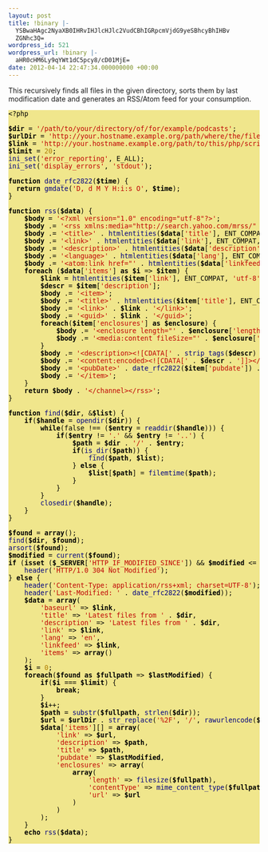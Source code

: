 ```yaml
---
layout: post
title: !binary |-
  YSBwaHAgc2NyaXB0IHRvIHJlcHJlc2VudCBhIGRpcmVjdG9yeSBhcyBhIHBv
  ZGNhc3Q=
wordpress_id: 521
wordpress_url: !binary |-
  aHR0cHM6Ly9qYWt1dC5pcy8/cD01MjE=
date: 2012-04-14 22:47:34.000000000 +00:00
---
```

This recursively finds all files in the given directory, sorts them by last modification date and generates an RSS/Atom feed for your consumption.

<pre style="overflow: auto; color: #000000; background-color: khaki; font-size: 10pt; font-family: monospace;">
<span style="color:#000000">&lt;</span>?php

<span style="color:#000000; font-weight:bold">$dir</span> <span style="color:#000000">=</span> <span style="color:#bf0303">'/path/to/your/directory/of/for/example/podcasts'</span><span style="color:#000000">;</span>
<span style="color:#000000; font-weight:bold">$urlDir</span> <span style="color:#000000">=</span> <span style="color:#bf0303">'http://your.hostname.example.org/path/where/the/files/are/available'</span><span style="color:#000000">;</span>
<span style="color:#000000; font-weight:bold">$link</span> <span style="color:#000000">=</span> <span style="color:#bf0303">'http://your.hostname.example.org/path/to/this/php/script.php'</span><span style="color:#000000">;</span>
<span style="color:#000000; font-weight:bold">$limit</span> <span style="color:#000000">=</span> <span style="color:#b07e00">20</span><span style="color:#000000">;</span>
<span style="color:#010181">ini_set</span><span style="color:#000000">(</span><span style="color:#bf0303">'error_reporting'</span><span style="color:#000000">,</span> E_ALL<span style="color:#000000">);</span>
<span style="color:#010181">ini_set</span><span style="color:#000000">(</span><span style="color:#bf0303">'display_errors'</span><span style="color:#000000">,</span> <span style="color:#bf0303">'stdout'</span><span style="color:#000000">);</span>

<span style="color:#000000; font-weight:bold">function</span> <span style="color:#010181">date_rfc2822</span><span style="color:#000000">(</span><span style="color:#000000; font-weight:bold">$time</span><span style="color:#000000">) {</span>
  <span style="color:#000000; font-weight:bold">return</span> <span style="color:#010181">gmdate</span><span style="color:#000000">(</span><span style="color:#bf0303">'D, d M Y H:i:s O'</span><span style="color:#000000">,</span> <span style="color:#000000; font-weight:bold">$time</span><span style="color:#000000">);</span>
<span style="color:#000000">}</span>

<span style="color:#000000; font-weight:bold">function</span> <span style="color:#010181">rss</span><span style="color:#000000">(</span><span style="color:#000000; font-weight:bold">$data</span><span style="color:#000000">) {</span>
    <span style="color:#000000; font-weight:bold">$body</span> <span style="color:#000000">=</span> <span style="color:#bf0303">'&lt;?xml version=&quot;1.0&quot; encoding=&quot;utf-8&quot;?&gt;'</span><span style="color:#000000">;</span>
    <span style="color:#000000; font-weight:bold">$body</span> <span style="color:#000000">.=</span> <span style="color:#bf0303">'&lt;rss xmlns:media=&quot;http://search.yahoo.com/mrss/&quot; xmlns:content=&quot;http://purl.org/rss/1.0/modules/content/&quot; version=&quot;2.0&quot; xmlns:atom=&quot;http://www.w3.org/2005/Atom&quot; xml:base=&quot;'</span> <span style="color:#000000">.</span> <span style="color:#010181">htmlentities</span><span style="color:#000000">(</span><span style="color:#000000; font-weight:bold">$data</span><span style="color:#000000">[</span><span style="color:#bf0303">'baseurl'</span><span style="color:#000000">],</span> ENT_COMPAT<span style="color:#000000">,</span> <span style="color:#bf0303">'utf-8'</span><span style="color:#000000">) .</span> <span style="color:#bf0303">'&quot;&gt;&lt;channel&gt;'</span><span style="color:#000000">;</span>
    <span style="color:#000000; font-weight:bold">$body</span> <span style="color:#000000">.=</span> <span style="color:#bf0303">'&lt;title&gt;'</span> <span style="color:#000000">.</span> <span style="color:#010181">htmlentities</span><span style="color:#000000">(</span><span style="color:#000000; font-weight:bold">$data</span><span style="color:#000000">[</span><span style="color:#bf0303">'title'</span><span style="color:#000000">],</span> ENT_COMPAT<span style="color:#000000">,</span> <span style="color:#bf0303">'utf-8'</span><span style="color:#000000">) .</span> <span style="color:#bf0303">'&lt;/title&gt;'</span><span style="color:#000000">;</span>
    <span style="color:#000000; font-weight:bold">$body</span> <span style="color:#000000">.=</span> <span style="color:#bf0303">'&lt;link&gt;'</span> <span style="color:#000000">.</span> <span style="color:#010181">htmlentities</span><span style="color:#000000">(</span><span style="color:#000000; font-weight:bold">$data</span><span style="color:#000000">[</span><span style="color:#bf0303">'link'</span><span style="color:#000000">],</span> ENT_COMPAT<span style="color:#000000">,</span> <span style="color:#bf0303">'utf-8'</span><span style="color:#000000">) .</span> <span style="color:#bf0303">'&lt;/link&gt;'</span><span style="color:#000000">;</span>
    <span style="color:#000000; font-weight:bold">$body</span> <span style="color:#000000">.=</span> <span style="color:#bf0303">'&lt;description&gt;'</span> <span style="color:#000000">.</span> <span style="color:#010181">htmlentities</span><span style="color:#000000">(</span><span style="color:#000000; font-weight:bold">$data</span><span style="color:#000000">[</span><span style="color:#bf0303">'description'</span><span style="color:#000000">],</span> ENT_COMPAT<span style="color:#000000">,</span> <span style="color:#bf0303">'utf-8'</span><span style="color:#000000">) .</span> <span style="color:#bf0303">'&lt;/description&gt;'</span><span style="color:#000000">;</span>
    <span style="color:#000000; font-weight:bold">$body</span> <span style="color:#000000">.=</span> <span style="color:#bf0303">'&lt;language&gt;'</span> <span style="color:#000000">.</span> <span style="color:#010181">htmlentities</span><span style="color:#000000">(</span><span style="color:#000000; font-weight:bold">$data</span><span style="color:#000000">[</span><span style="color:#bf0303">'lang'</span><span style="color:#000000">],</span> ENT_COMPAT<span style="color:#000000">,</span> <span style="color:#bf0303">'utf-8'</span><span style="color:#000000">) .</span> <span style="color:#bf0303">'&lt;/language&gt;'</span><span style="color:#000000">;</span>
    <span style="color:#000000; font-weight:bold">$body</span> <span style="color:#000000">.=</span> <span style="color:#bf0303">'&lt;atom:link href=&quot;'</span> <span style="color:#000000">.</span> <span style="color:#010181">htmlentities</span><span style="color:#000000">(</span><span style="color:#000000; font-weight:bold">$data</span><span style="color:#000000">[</span><span style="color:#bf0303">'linkfeed'</span><span style="color:#000000">],</span> ENT_COMPAT<span style="color:#000000">,</span> <span style="color:#bf0303">'utf-8'</span><span style="color:#000000">) .</span> <span style="color:#bf0303">'&quot; rel=&quot;self&quot; type=&quot;application/rss+xml&quot; /&gt;'</span><span style="color:#000000">;</span>
    <span style="color:#000000; font-weight:bold">foreach</span> <span style="color:#000000">(</span><span style="color:#000000; font-weight:bold">$data</span><span style="color:#000000">[</span><span style="color:#bf0303">'items'</span><span style="color:#000000">]</span> <span style="color:#000000; font-weight:bold">as</span> <span style="color:#000000; font-weight:bold">$i</span> <span style="color:#000000">=&gt;</span> <span style="color:#000000; font-weight:bold">$item</span><span style="color:#000000">) {</span>
        <span style="color:#000000; font-weight:bold">$link</span> <span style="color:#000000">=</span> <span style="color:#010181">htmlentities</span><span style="color:#000000">(</span><span style="color:#000000; font-weight:bold">$item</span><span style="color:#000000">[</span><span style="color:#bf0303">'link'</span><span style="color:#000000">],</span> ENT_COMPAT<span style="color:#000000">,</span> <span style="color:#bf0303">'utf-8'</span><span style="color:#000000">);</span>
        <span style="color:#000000; font-weight:bold">$descr</span> <span style="color:#000000">=</span> <span style="color:#000000; font-weight:bold">$item</span><span style="color:#000000">[</span><span style="color:#bf0303">'description'</span><span style="color:#000000">];</span>
        <span style="color:#000000; font-weight:bold">$body</span> <span style="color:#000000">.=</span> <span style="color:#bf0303">'&lt;item&gt;'</span><span style="color:#000000">;</span>
        <span style="color:#000000; font-weight:bold">$body</span> <span style="color:#000000">.=</span> <span style="color:#bf0303">'&lt;title&gt;'</span> <span style="color:#000000">.</span> <span style="color:#010181">htmlentities</span><span style="color:#000000">(</span><span style="color:#000000; font-weight:bold">$item</span><span style="color:#000000">[</span><span style="color:#bf0303">'title'</span><span style="color:#000000">],</span> ENT_COMPAT<span style="color:#000000">,</span> <span style="color:#bf0303">'utf-8'</span><span style="color:#000000">) .</span> <span style="color:#bf0303">'&lt;/title&gt;'</span><span style="color:#000000">;</span>
        <span style="color:#000000; font-weight:bold">$body</span> <span style="color:#000000">.=</span> <span style="color:#bf0303">'&lt;link&gt;'</span> <span style="color:#000000">.</span> <span style="color:#000000; font-weight:bold">$link</span> <span style="color:#000000">.</span> <span style="color:#bf0303">'&lt;/link&gt;'</span><span style="color:#000000">;</span>
        <span style="color:#000000; font-weight:bold">$body</span> <span style="color:#000000">.=</span> <span style="color:#bf0303">'&lt;guid&gt;'</span> <span style="color:#000000">.</span> <span style="color:#000000; font-weight:bold">$link</span> <span style="color:#000000">.</span> <span style="color:#bf0303">'&lt;/guid&gt;'</span><span style="color:#000000">;</span>
        <span style="color:#000000; font-weight:bold">foreach</span><span style="color:#000000">(</span><span style="color:#000000; font-weight:bold">$item</span><span style="color:#000000">[</span><span style="color:#bf0303">'enclosures'</span><span style="color:#000000">]</span> <span style="color:#000000; font-weight:bold">as</span> <span style="color:#000000; font-weight:bold">$enclosure</span><span style="color:#000000">) {</span>
            <span style="color:#000000; font-weight:bold">$body</span> <span style="color:#000000">.=</span> <span style="color:#bf0303">'&lt;enclosure length=&quot;'</span> <span style="color:#000000">.</span> <span style="color:#000000; font-weight:bold">$enclosure</span><span style="color:#000000">[</span><span style="color:#bf0303">'length'</span><span style="color:#000000">] .</span> <span style="color:#bf0303">'&quot; type=&quot;'</span> <span style="color:#000000">.</span> <span style="color:#000000; font-weight:bold">$enclosure</span><span style="color:#000000">[</span><span style="color:#bf0303">'contentType'</span><span style="color:#000000">] .</span> <span style="color:#bf0303">'&quot; url=&quot;'</span> <span style="color:#000000">.</span> <span style="color:#010181">htmlentities</span><span style="color:#000000">(</span><span style="color:#000000; font-weight:bold">$enclosure</span><span style="color:#000000">[</span><span style="color:#bf0303">'url'</span><span style="color:#000000">],</span> ENT_COMPAT<span style="color:#000000">,</span> <span style="color:#bf0303">'utf-8'</span><span style="color:#000000">) .</span> <span style="color:#bf0303">'&quot; /&gt;'</span><span style="color:#000000">;</span>
            <span style="color:#000000; font-weight:bold">$body</span> <span style="color:#000000">.=</span> <span style="color:#bf0303">'&lt;media:content fileSize=&quot;'</span> <span style="color:#000000">.</span> <span style="color:#000000; font-weight:bold">$enclosure</span><span style="color:#000000">[</span><span style="color:#bf0303">'length'</span><span style="color:#000000">] .</span> <span style="color:#bf0303">'&quot; type=&quot;'</span> <span style="color:#000000">.</span> <span style="color:#000000; font-weight:bold">$enclosure</span><span style="color:#000000">[</span><span style="color:#bf0303">'contentType'</span><span style="color:#000000">] .</span> <span style="color:#bf0303">'&quot; url=&quot;'</span> <span style="color:#000000">.</span> <span style="color:#010181">htmlentities</span><span style="color:#000000">(</span><span style="color:#000000; font-weight:bold">$enclosure</span><span style="color:#000000">[</span><span style="color:#bf0303">'url'</span><span style="color:#000000">],</span> ENT_COMPAT<span style="color:#000000">,</span> <span style="color:#bf0303">'utf-8'</span><span style="color:#000000">) .</span> <span style="color:#bf0303">'&quot; /&gt;'</span><span style="color:#000000">;</span>
        <span style="color:#000000">}</span>
        <span style="color:#000000; font-weight:bold">$body</span> <span style="color:#000000">.=</span> <span style="color:#bf0303">'&lt;description&gt;&lt;![CDATA['</span> <span style="color:#000000">.</span> <span style="color:#010181">strip_tags</span><span style="color:#000000">(</span><span style="color:#000000; font-weight:bold">$descr</span><span style="color:#000000">) .</span> <span style="color:#bf0303">']]&gt;&lt;/description&gt;'</span><span style="color:#000000">;</span>
        <span style="color:#000000; font-weight:bold">$body</span> <span style="color:#000000">.=</span> <span style="color:#bf0303">'&lt;content:encoded&gt;&lt;![CDATA['</span> <span style="color:#000000">.</span> <span style="color:#000000; font-weight:bold">$descr</span> <span style="color:#000000">.</span> <span style="color:#bf0303">']]&gt;&lt;/content:encoded&gt;'</span><span style="color:#000000">;</span>
        <span style="color:#000000; font-weight:bold">$body</span> <span style="color:#000000">.=</span> <span style="color:#bf0303">'&lt;pubDate&gt;'</span> <span style="color:#000000">.</span> <span style="color:#010181">date_rfc2822</span><span style="color:#000000">(</span><span style="color:#000000; font-weight:bold">$item</span><span style="color:#000000">[</span><span style="color:#bf0303">'pubdate'</span><span style="color:#000000">]) .</span> <span style="color:#bf0303">'&lt;/pubDate&gt;'</span><span style="color:#000000">;</span>
        <span style="color:#000000; font-weight:bold">$body</span> <span style="color:#000000">.=</span> <span style="color:#bf0303">'&lt;/item&gt;'</span><span style="color:#000000">;</span>
    <span style="color:#000000">}</span>
    <span style="color:#000000; font-weight:bold">return</span> <span style="color:#000000; font-weight:bold">$body</span> <span style="color:#000000">.</span> <span style="color:#bf0303">'&lt;/channel&gt;&lt;/rss&gt;'</span><span style="color:#000000">;</span>
<span style="color:#000000">}</span>

<span style="color:#000000; font-weight:bold">function</span> <span style="color:#010181">find</span><span style="color:#000000">(</span><span style="color:#000000; font-weight:bold">$dir</span><span style="color:#000000">, &amp;</span><span style="color:#000000; font-weight:bold">$list</span><span style="color:#000000">) {</span>
    <span style="color:#000000; font-weight:bold">if</span><span style="color:#000000">(</span><span style="color:#000000; font-weight:bold">$handle</span> <span style="color:#000000">=</span> <span style="color:#010181">opendir</span><span style="color:#000000">(</span><span style="color:#000000; font-weight:bold">$dir</span><span style="color:#000000">)) {</span>
        <span style="color:#000000; font-weight:bold">while</span><span style="color:#000000">(</span>false <span style="color:#000000">!== (</span><span style="color:#000000; font-weight:bold">$entry</span> <span style="color:#000000">=</span> <span style="color:#010181">readdir</span><span style="color:#000000">(</span><span style="color:#000000; font-weight:bold">$handle</span><span style="color:#000000">))) {</span>
            <span style="color:#000000; font-weight:bold">if</span><span style="color:#000000">(</span><span style="color:#000000; font-weight:bold">$entry</span> <span style="color:#000000">!=</span> <span style="color:#bf0303">'.'</span> <span style="color:#000000">&amp;&amp;</span> <span style="color:#000000; font-weight:bold">$entry</span> <span style="color:#000000">!=</span> <span style="color:#bf0303">'..'</span><span style="color:#000000">) {</span>
                <span style="color:#000000; font-weight:bold">$path</span> <span style="color:#000000">=</span> <span style="color:#000000; font-weight:bold">$dir</span> <span style="color:#000000">.</span> <span style="color:#bf0303">'/'</span> <span style="color:#000000">.</span> <span style="color:#000000; font-weight:bold">$entry</span><span style="color:#000000">;</span>
                <span style="color:#000000; font-weight:bold">if</span><span style="color:#000000">(</span><span style="color:#010181">is_dir</span><span style="color:#000000">(</span><span style="color:#000000; font-weight:bold">$path</span><span style="color:#000000">)) {</span>
                    <span style="color:#010181">find</span><span style="color:#000000">(</span><span style="color:#000000; font-weight:bold">$path</span><span style="color:#000000">,</span> <span style="color:#000000; font-weight:bold">$list</span><span style="color:#000000">);</span>
                <span style="color:#000000">}</span> <span style="color:#000000; font-weight:bold">else</span> <span style="color:#000000">{</span>
                    <span style="color:#000000; font-weight:bold">$list</span><span style="color:#000000">[</span><span style="color:#000000; font-weight:bold">$path</span><span style="color:#000000">] =</span> <span style="color:#010181">filemtime</span><span style="color:#000000">(</span><span style="color:#000000; font-weight:bold">$path</span><span style="color:#000000">);</span>
                <span style="color:#000000">}</span>
            <span style="color:#000000">}</span>
        <span style="color:#000000">}</span>
        <span style="color:#010181">closedir</span><span style="color:#000000">(</span><span style="color:#000000; font-weight:bold">$handle</span><span style="color:#000000">);</span>
    <span style="color:#000000">}</span>
<span style="color:#000000">}</span>

<span style="color:#000000; font-weight:bold">$found</span> <span style="color:#000000">=</span> <span style="color:#000000; font-weight:bold">array</span><span style="color:#000000">();</span>
<span style="color:#010181">find</span><span style="color:#000000">(</span><span style="color:#000000; font-weight:bold">$dir</span><span style="color:#000000">,</span> <span style="color:#000000; font-weight:bold">$found</span><span style="color:#000000">);</span>
<span style="color:#010181">arsort</span><span style="color:#000000">(</span><span style="color:#000000; font-weight:bold">$found</span><span style="color:#000000">);</span>
<span style="color:#000000; font-weight:bold">$modified</span> <span style="color:#000000">=</span> <span style="color:#010181">current</span><span style="color:#000000">(</span><span style="color:#000000; font-weight:bold">$found</span><span style="color:#000000">);</span>
<span style="color:#000000; font-weight:bold">if</span> <span style="color:#000000">(</span><span style="color:#000000; font-weight:bold">isset</span> <span style="color:#000000">(</span><span style="color:#000000; font-weight:bold">$_SERVER</span><span style="color:#000000">[</span><span style="color:#bf0303">'HTTP_IF_MODIFIED_SINCE'</span><span style="color:#000000">]) &amp;&amp;</span> <span style="color:#000000; font-weight:bold">$modified</span> <span style="color:#000000">&lt;=</span> <span style="color:#010181">strtotime</span><span style="color:#000000">(</span><span style="color:#000000; font-weight:bold">$_SERVER</span><span style="color:#000000">[</span><span style="color:#bf0303">'HTTP_IF_MODIFIED_SINCE'</span><span style="color:#000000">])) {</span>
    <span style="color:#010181">header</span><span style="color:#000000">(</span><span style="color:#bf0303">'HTTP/1.0 304 Not Modified'</span><span style="color:#000000">);</span>
<span style="color:#000000">}</span> <span style="color:#000000; font-weight:bold">else</span> <span style="color:#000000">{</span>
    <span style="color:#010181">header</span><span style="color:#000000">(</span><span style="color:#bf0303">'Content-Type: application/rss+xml; charset=UTF-8'</span><span style="color:#000000">);</span>
    <span style="color:#010181">header</span><span style="color:#000000">(</span><span style="color:#bf0303">'Last-Modified: '</span> <span style="color:#000000">.</span> <span style="color:#010181">date_rfc2822</span><span style="color:#000000">(</span><span style="color:#000000; font-weight:bold">$modified</span><span style="color:#000000">));</span>
    <span style="color:#000000; font-weight:bold">$data</span> <span style="color:#000000">=</span> <span style="color:#000000; font-weight:bold">array</span><span style="color:#000000">(</span>
        <span style="color:#bf0303">'baseurl'</span> <span style="color:#000000">=&gt;</span> <span style="color:#000000; font-weight:bold">$link</span><span style="color:#000000">,</span>
        <span style="color:#bf0303">'title'</span> <span style="color:#000000">=&gt;</span> <span style="color:#bf0303">'Latest files from '</span> <span style="color:#000000">.</span> <span style="color:#000000; font-weight:bold">$dir</span><span style="color:#000000">,</span>
        <span style="color:#bf0303">'description'</span> <span style="color:#000000">=&gt;</span> <span style="color:#bf0303">'Latest files from '</span> <span style="color:#000000">.</span> <span style="color:#000000; font-weight:bold">$dir</span><span style="color:#000000">,</span>
        <span style="color:#bf0303">'link'</span> <span style="color:#000000">=&gt;</span> <span style="color:#000000; font-weight:bold">$link</span><span style="color:#000000">,</span>
        <span style="color:#bf0303">'lang'</span> <span style="color:#000000">=&gt;</span> <span style="color:#bf0303">'en'</span><span style="color:#000000">,</span>
        <span style="color:#bf0303">'linkfeed'</span> <span style="color:#000000">=&gt;</span> <span style="color:#000000; font-weight:bold">$link</span><span style="color:#000000">,</span>
        <span style="color:#bf0303">'items'</span> <span style="color:#000000">=&gt;</span> <span style="color:#000000; font-weight:bold">array</span><span style="color:#000000">()</span>
    <span style="color:#000000">);</span>
    <span style="color:#000000; font-weight:bold">$i</span> <span style="color:#000000">=</span> <span style="color:#b07e00">0</span><span style="color:#000000">;</span>
    <span style="color:#000000; font-weight:bold">foreach</span><span style="color:#000000">(</span><span style="color:#000000; font-weight:bold">$found</span> <span style="color:#000000; font-weight:bold">as</span> <span style="color:#000000; font-weight:bold">$fullpath</span> <span style="color:#000000">=&gt;</span> <span style="color:#000000; font-weight:bold">$lastModified</span><span style="color:#000000">) {</span>
        <span style="color:#000000; font-weight:bold">if</span><span style="color:#000000">(</span><span style="color:#000000; font-weight:bold">$i</span> <span style="color:#000000">===</span> <span style="color:#000000; font-weight:bold">$limit</span><span style="color:#000000">) {</span>
            <span style="color:#000000; font-weight:bold">break</span><span style="color:#000000">;</span>
        <span style="color:#000000">}</span>
        <span style="color:#000000; font-weight:bold">$i</span>++<span style="color:#000000">;</span>
        <span style="color:#000000; font-weight:bold">$path</span> <span style="color:#000000">=</span> <span style="color:#010181">substr</span><span style="color:#000000">(</span><span style="color:#000000; font-weight:bold">$fullpath</span><span style="color:#000000">,</span> <span style="color:#010181">strlen</span><span style="color:#000000">(</span><span style="color:#000000; font-weight:bold">$dir</span><span style="color:#000000">));</span>
        <span style="color:#000000; font-weight:bold">$url</span> <span style="color:#000000">=</span> <span style="color:#000000; font-weight:bold">$urlDir</span> <span style="color:#000000">.</span> <span style="color:#010181">str_replace</span><span style="color:#000000">(</span><span style="color:#bf0303">'%2F'</span><span style="color:#000000">,</span> <span style="color:#bf0303">'/'</span><span style="color:#000000">,</span> <span style="color:#010181">rawurlencode</span><span style="color:#000000">(</span><span style="color:#000000; font-weight:bold">$path</span><span style="color:#000000">));</span>
        <span style="color:#000000; font-weight:bold">$data</span><span style="color:#000000">[</span><span style="color:#bf0303">'items'</span><span style="color:#000000">][] =</span> <span style="color:#000000; font-weight:bold">array</span><span style="color:#000000">(</span>
            <span style="color:#bf0303">'link'</span> <span style="color:#000000">=&gt;</span> <span style="color:#000000; font-weight:bold">$url</span><span style="color:#000000">,</span>
            <span style="color:#bf0303">'description'</span> <span style="color:#000000">=&gt;</span> <span style="color:#000000; font-weight:bold">$path</span><span style="color:#000000">,</span>
            <span style="color:#bf0303">'title'</span> <span style="color:#000000">=&gt;</span> <span style="color:#000000; font-weight:bold">$path</span><span style="color:#000000">,</span>
            <span style="color:#bf0303">'pubdate'</span> <span style="color:#000000">=&gt;</span> <span style="color:#000000; font-weight:bold">$lastModified</span><span style="color:#000000">,</span>
            <span style="color:#bf0303">'enclosures'</span> <span style="color:#000000">=&gt;</span> <span style="color:#000000; font-weight:bold">array</span><span style="color:#000000">(</span>
                <span style="color:#000000; font-weight:bold">array</span><span style="color:#000000">(</span>
                    <span style="color:#bf0303">'length'</span> <span style="color:#000000">=&gt;</span> <span style="color:#010181">filesize</span><span style="color:#000000">(</span><span style="color:#000000; font-weight:bold">$fullpath</span><span style="color:#000000">),</span>
                    <span style="color:#bf0303">'contentType'</span> <span style="color:#000000">=&gt;</span> <span style="color:#010181">mime_content_type</span><span style="color:#000000">(</span><span style="color:#000000; font-weight:bold">$fullpath</span><span style="color:#000000">),</span>
                    <span style="color:#bf0303">'url'</span> <span style="color:#000000">=&gt;</span> <span style="color:#000000; font-weight:bold">$url</span>
                <span style="color:#000000">)</span>
            <span style="color:#000000">)</span>
        <span style="color:#000000">);</span>
    <span style="color:#000000">}</span>
    <span style="color:#000000; font-weight:bold">echo</span> <span style="color:#010181">rss</span><span style="color:#000000">(</span><span style="color:#000000; font-weight:bold">$data</span><span style="color:#000000">);</span>
<span style="color:#000000">}</span>
</pre>
